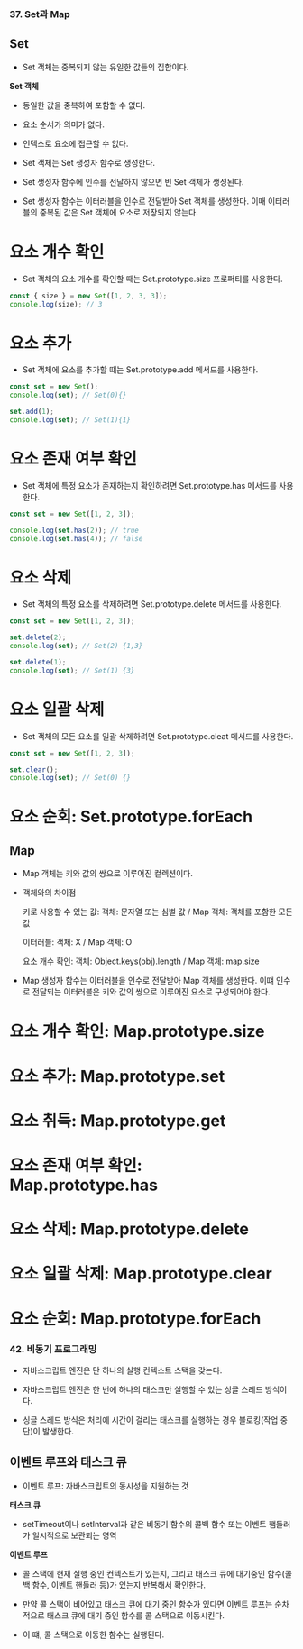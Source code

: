 ### 37. Set과 Map

## Set

- Set 객체는 중복되지 않는 유일한 값들의 집합이다.

**Set 객체**

- 동일한 값을 중복하여 포함할 수 없다.

- 요소 순서가 의미가 없다.

- 인덱스로 요소에 접근할 수 없다.

- Set 객체는 Set 생성자 함수로 생성한다.

- Set 생성자 함수에 인수를 전달하지 않으면 빈 Set 객체가 생성된다.

- Set 생성자 함수는 이터러블을 인수로 전달받아 Set 객체를 생성한다. 이때 이터러블의 중복된 값은 Set 객체에 요소로 저장되지 않는다.

# 요소 개수 확인

- Set 객체의 요소 개수를 확인할 때는 Set.prototype.size 프로퍼티를 사용한다.

```js
const { size } = new Set([1, 2, 3, 3]);
console.log(size); // 3
```

# 요소 추가

- Set 객체에 요소를 추가할 떄는 Set.prototype.add 메서드를 사용한다.

```js
const set = new Set();
console.log(set); // Set(0){}

set.add(1);
console.log(set); // Set(1){1}
```

# 요소 존재 여부 확인

- Set 객체에 특정 요소가 존재하는지 확인하려면 Set.prototype.has 메서드를 사용한다.

```js
const set = new Set([1, 2, 3]);

console.log(set.has(2)); // true
console.log(set.has(4)); // false
```

# 요소 삭제

- Set 객체의 특정 요소를 삭제하려면 Set.prototype.delete 메서드를 사용한다.

```js
const set = new Set([1, 2, 3]);

set.delete(2);
console.log(set); // Set(2) {1,3}

set.delete(1);
console.log(set); // Set(1) {3}
```

# 요소 일괄 삭제

- Set 객체의 모든 요소를 일괄 삭제하려면 Set.prototype.cleat 메서드를 사용한다.

```js
const set = new Set([1, 2, 3]);

set.clear();
console.log(set); // Set(0) {}
```

# 요소 순회: Set.prototype.forEach

## Map

- Map 객체는 키와 값의 쌍으로 이루어진 컬렉션이다.

- 객체와의 차이점

  키로 사용할 수 있는 값:
  객체: 문자열 또는 심벌 값 / Map 객체: 객체를 포함한 모든 값

  이터러블:
  객체: X / Map 객체: O

  요소 개수 확인:
  객체: Object.keys(obj).length / Map 객체: map.size

- Map 생성자 함수는 이터러블을 인수로 전달받아 Map 객체를 생성한다. 이떄 인수로 전달되는 이터러블은 키와 값의 쌍으로 이루어진 요소로 구성되어야 한다.

# 요소 개수 확인: Map.prototype.size

# 요소 추가: Map.prototype.set

# 요소 취득: Map.prototype.get

# 요소 존재 여부 확인: Map.prototype.has

# 요소 삭제: Map.prototype.delete

# 요소 일괄 삭제: Map.prototype.clear

# 요소 순회: Map.prototype.forEach

### 42. 비동기 프로그래밍

- 자바스크립트 엔진은 단 하나의 실행 컨텍스트 스택을 갖는다.

- 자바스크립트 엔진은 한 번에 하나의 태스크만 실행할 수 있는 싱글 스레드 방식이다.

- 싱글 스레드 방식은 처리에 시간이 걸리는 태스크를 실행하는 경우 블로킹(작업 중단)이 발생한다.

## 이벤트 루프와 태스크 큐

- 이벤트 루프: 자바스크립트의 동시성을 지원하는 것

**태스크 큐**

- setTimeout이나 setInterval과 같은 비동기 함수의 콜백 함수 또는 이벤트 햄들러가 일시적으로 보관되는 영역

**이벤트 루프**

- 콜 스택에 현재 실행 중인 컨텍스트가 있는지, 그리고 태스크 큐에 대기중인 함수(콜백 함수, 이벤트 핸들러 등)가 있는지 반복해서 확인한다.

- 만약 콜 스택이 비어있고 태스크 큐에 대기 중인 함수가 있다면 이벤트 루프는 순차적으로 태스크 큐에 대기 중인 함수를 콜 스택으로 이동시킨다.

- 이 떄, 콜 스택으로 이동한 함수는 실행된다.
